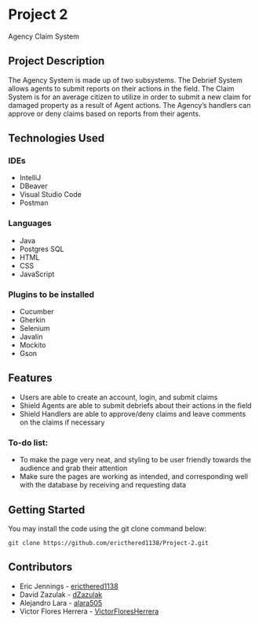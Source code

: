 # Project 2
 Agency Claim System

## Project Description
The Agency System is made up of two subsystems. The Debrief System allows agents to submit reports on their actions in the field. The Claim System is for an average citizen to utilize in order to submit a new claim for damaged property as a result of Agent actions. The Agency’s handlers can approve or deny claims based on reports from their agents.

## Technologies Used
### IDEs
- IntelliJ
- DBeaver
- Visual Studio Code
- Postman
### Languages
- Java
- Postgres SQL
- HTML
- CSS
- JavaScript

### Plugins to be installed
- Cucumber
- Gherkin
- Selenium
- Javalin
- Mockito
- Gson

## Features

- Users are able to create an account, login, and submit claims
- Shield Agents are able to submit debriefs about their actions in the field
- Shield Handlers are able to approve/deny claims and leave comments on the claims if necessary


### To-do list:
- To make the page very neat, and styling to be user friendly towards the audience and grab their attention
- Make sure the pages are working as intended, and corresponding well with the database by receiving and requesting data

## Getting Started
You may install the code using the git clone command below:
```
git clone https://github.com/ericthered1138/Project-2.git
```
<!--
Images of what it should look like
Usage
Here, you instruct other people on how to use your project after they’ve installed it. This would also be a good place to include screenshots of your project in action.
-->
## Contributors
- Eric Jennings - [ericthered1138](https://github.com/ericthered1138)
- David Zazulak - [dZazulak](https://github.com/dZazulak)
- Alejandro Lara - [alara505](https://github.com/alara505)
- Victor Flores Herrera - [VictorFloresHerrera](https://github.com/VictorFloresHerrera)
